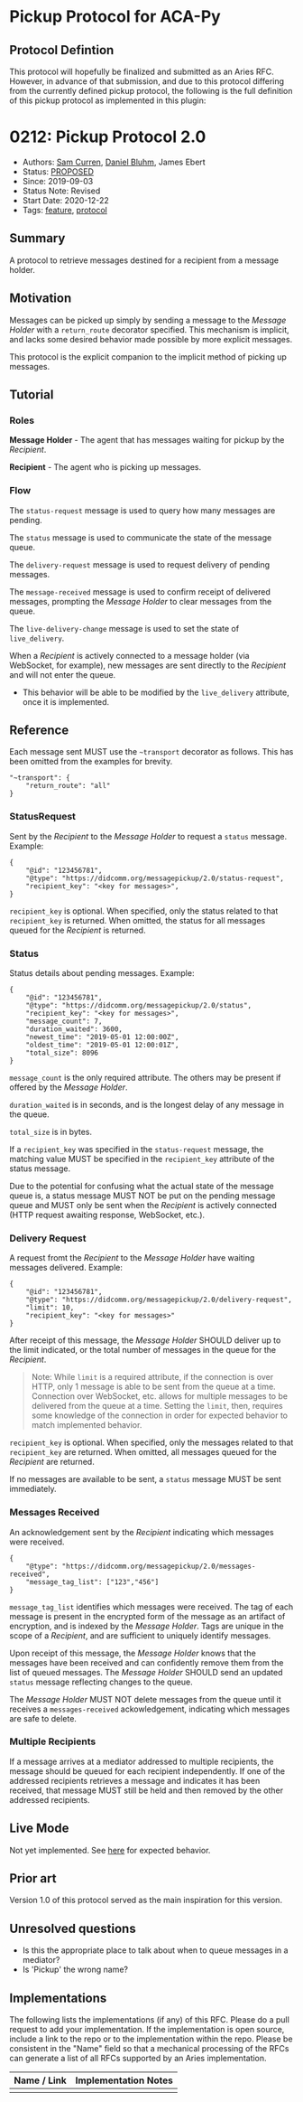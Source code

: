 # Pickup Protocol for ACA-Py

## Protocol Defintion

This protocol will hopefully be finalized and submitted as an Aries RFC.
However, in advance of that submission, and due to this protocol differing from
the currently defined pickup protocol, the following is the full definition of
this pickup protocol as implemented in this plugin:

# 0212: Pickup Protocol 2.0

- Authors: [Sam Curren](telegramsam@gmail.com), [Daniel Bluhm](dbluhm@pm.me), James Ebert
- Status: [PROPOSED](/README.md#proposed)
- Since: 2019-09-03
- Status Note: Revised
- Start Date: 2020-12-22
- Tags: [feature](/tags.md#feature), [protocol](/tags.md#protocol)

## Summary

A protocol to retrieve messages destined for a recipient from a message holder.

## Motivation

Messages can be picked up simply by sending a message to the _Message Holder_
with a `return_route` decorator specified. This mechanism is implicit, and lacks
some desired behavior made possible by more explicit messages.

This protocol is the explicit companion to the implicit method of picking up messages.

## Tutorial

### Roles

**Message Holder** - The agent that has messages waiting for pickup by the _Recipient_.

**Recipient** - The agent who is picking up messages.

### Flow

The `status-request` message is used to query how many messages are pending.

The `status` message is used to communicate the state of the message queue.

The `delivery-request` message is used to request delivery of pending messages.

The `message-received` message is used to confirm receipt of delivered messages, 
prompting the _Message Holder_ to clear messages from the queue.

The `live-delivery-change` message is used to set the state of `live_delivery`. 

When a _Recipient_ is actively connected to a message holder (via WebSocket, for
example), new messages are sent directly to the _Recipient_ and will not enter the
queue.
- This behavior will be able to be modified by the `live_delivery` attribute, once it is implemented.

## Reference

Each message sent MUST use the `~transport` decorator as follows. This has been omitted from the examples for brevity.
```json=
"~transport": {
    "return_route": "all"
}
```

### StatusRequest

Sent by the _Recipient_ to the _Message Holder_ to request a `status` message. Example:

```json=
{
    "@id": "123456781",
    "@type": "https://didcomm.org/messagepickup/2.0/status-request",
    "recipient_key": "<key for messages>",
}
```

`recipient_key` is optional. When specified, only the status related to that
`recipient_key` is returned. When omitted, the status for all messages queued for
the _Recipient_ is returned.

### Status

Status details about pending messages. Example:

```json=
{
    "@id": "123456781",
    "@type": "https://didcomm.org/messagepickup/2.0/status",
    "recipient_key": "<key for messages>",
    "message_count": 7,
    "duration_waited": 3600,
    "newest_time": "2019-05-01 12:00:00Z",
    "oldest_time": "2019-05-01 12:00:01Z",
    "total_size": 8096
}
```

`message_count` is the only required attribute. The others may be present if
offered by the _Message Holder_.

`duration_waited` is in seconds, and is the longest  delay of any message in the
queue.

`total_size` is in bytes.

If a `recipient_key` was specified in the `status-request` message, the matching
value MUST be specified in the `recipient_key` attribute of the status
message.

Due to the potential for confusing what the actual state of the message queue
is, a status message MUST NOT be put on the pending message queue and MUST only
be sent when the _Recipient_ is actively connected (HTTP request awaiting
response, WebSocket, etc.).

### Delivery Request

A request fromt the _Recipient_ to the _Message Holder_ have waiting messages delivered. Example:

```json=
{
    "@id": "123456781",
    "@type": "https://didcomm.org/messagepickup/2.0/delivery-request",
    "limit": 10,
    "recipient_key": "<key for messages>"
}
```

After receipt of this message, the _Message Holder_ SHOULD deliver up to the limit
indicated, or the total number of messages in the queue for the _Recipient_.

> Note: While `limit` is a required attribute, if the connection is over HTTP, only 1 message 
> is able to be sent from the queue at a time. Connection over WebSocket, etc. allows for 
> multiple messages to be delivered from the queue at a time. Setting the `limit`, then,
> requires some knowledge of the connection in order for expected behavior to match implemented behavior.

`recipient_key` is optional. When specified, only the messages related to that
`recipient_key` are returned. When omitted, all messages queued for the _Recipient_
are returned.

If no messages are available to be sent, a `status` message MUST be sent immediately. 

### Messages Received
An acknowledgement sent by the _Recipient_ indicating which messages were received.
```json=
{
    "@type": "https://didcomm.org/messagepickup/2.0/messages-received",
    "message_tag_list": ["123","456"]
}
```
`message_tag_list` identifies which messages were received. The tag of each message 
is present in the encrypted form of the message as an artifact of encryption, and is 
indexed by the _Message Holder_. Tags are unique in the scope of a _Recipient_, and are sufficient 
to uniquely identify messages.

Upon receipt of this message, the _Message Holder_ knows that the messages have been received and can 
confidently remove them from the list of queued messages. The _Message Holder_ SHOULD send an updated 
`status` message reflecting changes to the queue.

The _Message Holder_ MUST NOT delete messages from the queue until it receives a `messages-received` ackowledgement, 
indicating which messages are safe to delete. 

### Multiple Recipients
If a message arrives at a mediator addressed to multiple recipients, the message should be queued 
for each recipient independently. If one of the addressed recipients retrieves a message and indicates 
it has been received, that message MUST still be held and then removed by the other addressed recipients.

## Live Mode
Not yet implemented. See [here](https://github.com/TelegramSam/aries-rfc/tree/pickup_v2/features/0685-pickup-v2#live-mode) 
for expected behavior.

## Prior art

Version 1.0 of this protocol served as the main inspiration for this version.

## Unresolved questions

- Is this the appropriate place to talk about when to queue messages in a mediator?
- Is 'Pickup' the wrong name?

## Implementations

The following lists the implementations (if any) of this RFC. Please do a pull
request to add your implementation. If the implementation is open source,
include a link to the repo or to the implementation within the repo. Please be
consistent in the "Name" field so that a mechanical processing of the RFCs can
generate a list of all RFCs supported by an Aries implementation.

Name / Link | Implementation Notes
--- | ---
 |  |
